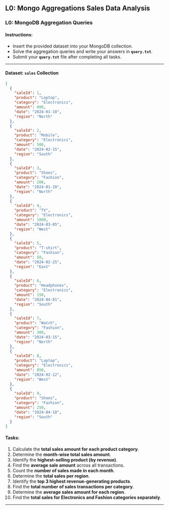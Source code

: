 ## **L0: Mongo Aggregations Sales Data Analysis**

### **L0: MongoDB Aggregation Queries**

#### **Instructions:**

- Insert the provided dataset into your MongoDB collection.
- Solve the aggregation queries and write your answers in **`query.txt`**.
- Submit your **`query.txt`** file after completing all tasks.

---

#### **Dataset: `sales` Collection**

```json
[
  {
    "saleId": 1,
    "product": "Laptop",
    "category": "Electronics",
    "amount": 800,
    "date": "2024-01-10",
    "region": "North"
  },
  {
    "saleId": 2,
    "product": "Mobile",
    "category": "Electronics",
    "amount": 500,
    "date": "2024-02-15",
    "region": "South"
  },
  {
    "saleId": 3,
    "product": "Shoes",
    "category": "Fashion",
    "amount": 200,
    "date": "2024-01-20",
    "region": "North"
  },
  {
    "saleId": 4,
    "product": "TV",
    "category": "Electronics",
    "amount": 1000,
    "date": "2024-03-05",
    "region": "West"
  },
  {
    "saleId": 5,
    "product": "T-shirt",
    "category": "Fashion",
    "amount": 50,
    "date": "2024-02-25",
    "region": "East"
  },
  {
    "saleId": 6,
    "product": "Headphones",
    "category": "Electronics",
    "amount": 150,
    "date": "2024-04-01",
    "region": "South"
  },
  {
    "saleId": 7,
    "product": "Watch",
    "category": "Fashion",
    "amount": 300,
    "date": "2024-03-15",
    "region": "North"
  },
  {
    "saleId": 8,
    "product": "Laptop",
    "category": "Electronics",
    "amount": 850,
    "date": "2024-02-12",
    "region": "West"
  },
  {
    "saleId": 9,
    "product": "Shoes",
    "category": "Fashion",
    "amount": 250,
    "date": "2024-04-18",
    "region": "South"
  }
]
```

#### **Tasks:**

1. Calculate the **total sales amount for each product category**.
2. Determine the **month-wise total sales amount**.
3. Identify the **highest-selling product (by revenue)**.
4. Find the **average sale amount** across all transactions.
5. Count the **number of sales made in each month**.
6. Determine the **total sales per region**.
7. Identify the **top 3 highest revenue-generating products**.
8. Find the **total number of sales transactions per category**.
9. Determine the **average sales amount for each region**.
10. Find the **total sales for Electronics and Fashion categories separately**.

---

